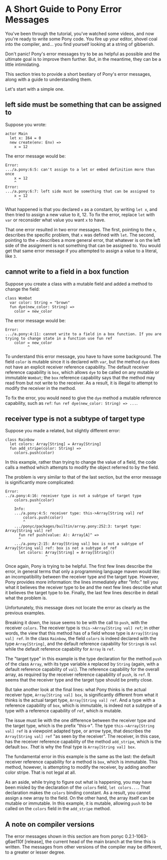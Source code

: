 # A Short Guide to Pony Error Messages

You've been through the tutorial, you've watched some videos, and now you're ready to write some Pony code. You fire up your editor, shovel coal into the compiler, and... you find yourself looking at a string of gibberish.

Don't panic! Pony's error messages try to be as helpful as possible and the ultimate goal is to improve them further. But, in the meantime, they can be a little intimidating.

This section tries to provide a short bestiary of Pony's error messages, along with a guide to understanding them.

Let's start with a simple one.

## left side must be something that can be assigned to

Suppose you wrote:

```pony
actor Main
  let x: I64 = 0
  new create(env: Env) =>
    x = 12
```

The error message would be:

```error
Error:
.../a.pony:6:5: can't assign to a let or embed definition more than once
    x = 12
    ^
Error:
.../a.pony:6:7: left side must be something that can be assigned to
    x = 12
      ^
```

What happened is that you declared `x` as a constant, by writing `let x`, and then tried to assign a new value to it, 12. To fix the error, replace `let` with `var` or reconsider what value you want `x` to have.

That one error resulted in two error messages. The first, pointing to the `x`, describes the specific problem, that `x` was defined with `let`. The second, pointing to the `=` describes a more general error, that whatever is on the left side of the assignment is not something that can be assigned to. You would get that same error message if you attempted to assign a value to a literal, like `3`.

## cannot write to a field in a box function

Suppose you create a class with a mutable field and added a method to change the field:

```pony
class Wombat
  var color: String = "brown"
  fun dye(new_color: String) =>
    color = new_color
```

The error message would be:

```error
Error:
.../a.pony:4:11: cannot write to a field in a box function. If you are trying to change state in a function use fun ref
    color = new_color
          ^
```

To understand this error message, you have to have some background. The field `color` is mutable since it is declared with `var`, but the method `dye` does not have an explicit receiver reference capability. The default receiver reference capability is `box`, which allows `dye` to be called on any mutable or immutable `Wombat`; the `box` reference capability says that the method may read from but not write to the receiver. As a result, it is illegal to attempt to modify the receiver in the method.

To fix the error, you would need to give the `dye` method a mutable reference capability, such as `ref`: `fun ref dye(new_color: String) => ...`.

## receiver type is not a subtype of target type

Suppose you made a related, but slightly different error:

```pony
class Rainbow
  let colors: Array[String] = Array[String]
  fun add_stripe(color: String) =>
    colors.push(color)
```

In this example, rather than trying to change the value of a field, the code calls a method which attempts to modify the object referred to by the field.

The problem is very similar to that of the last section, but the error message is significantly more complicated:

```error
Error:
../a.pony:4:16: receiver type is not a subtype of target type
    colors.push(color)
               ^
    Info:
    .../a.pony:4:5: receiver type: this->Array[String val] ref
        colors.push(color)
        ^
    .../ponyc/packages/builtin/array.pony:252:3: target type: Array[String val] ref
      fun ref push(value: A): Array[A]^ =>
      ^
    .../a.pony:2:15: Array[String val] box is not a subtype of Array[String val] ref: box is not a subtype of ref
      let colors: Array[String] = Array[String]()
                  ^
```

Once again, Pony is trying to be helpful. The first few lines describe the error, in general terms that only a programming language maven would like: an incompatibility between the receiver type and the target type. However, Pony provides more information: the lines immediately after "Info:" tell you what it believes the receiver type to be and the next few lines describe what it believes the target type to be. Finally, the last few lines describe in detail what the problem is.

Unfortunately, this message does not locate the error as clearly as the previous examples.

Breaking it down, the issue seems to be with the call to `push`, with the receiver `colors`. The receiver type is `this->Array[String val] ref`; in other words, the view that this method has of a field whose type is `Array[String val] ref`. In the class `Rainbow`, the field `colors` is indeed declared with the type `Array[String]`, and the default reference capability for `String`s is `val` while the default reference capability for `Array` is `ref`.

The "target type" in this example is the type declaration for the method `push` of the class `Array`, with its type variable `A` replaced by `String` (again, with a default reference capability of `val`). The reference capability for the overall array, as required by the receiver reference capability of `push`, is `ref`. It seems that the receiver type and the target type should be pretty close.

But take another look at the final lines: what Pony thinks is the actual receiver type, `Array[String val] box`, is significantly different from what it thinks is the actual target type, `Array[String val] ref`. And a type with a reference capability of `box`, which is immutable, is indeed not a subtype of a type with a reference capability of `ref`, which *is* mutable.

The issue must lie with the one difference between the receiver type and the target type, which is the prefix "this->". The type `this->Array[String val] ref` is a viewpoint adapted type, or arrow type, that describes the `Array[String val] ref` "as seen by the receiver". The receiver, in this case, has the receiver reference capability of the method `add_stripe`, which is the default `box`. *That* is why the final type is `Array[String val] box`.

The fundamental error in this example is the same as the last: the default receiver reference capability for a method is `box`, which is immutable. This method, however, is attempting to modify the receiver, by adding another color stripe. That is not legal at all.

As an aside, while trying to figure out what is happening, you may have been misled by the declaration of the `colors` field, `let colors...`. That declaration makes the `colors` binding constant. As a result, you cannot assign a new array to the field. On the other hand, the array itself can be mutable or immutable. In this example, it is mutable, allowing `push` to be called on the `colors` field in the `add_stripe` method.

## A note on compiler versions

The error messages shown in this section are from ponyc 0.2.1-1063-g6ae110f [release], the current head of the main branch at the time this is written. The messages from other versions of the compiler may be different, to a greater or lesser degree.
